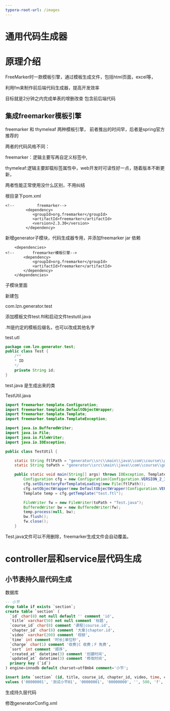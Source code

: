 ```yaml
---
typora-root-url: /images
---
```




# 通用代码生成器

# 原理介绍

FreeMarker时一款模板引擎，通过模板生成文件，包括html页面，excel等，

利用fm来制作前后端代码生成器，提高开发效率

 目标就是2分钟之内完成单表的增删改查 包含前后端代码

## 集成freemarker模板引擎

freemarker 和 thymeleaf 两种模板引擎， 前者推出的时间早，后者是spring官方推荐的

两者的代码风格不同：

freemarker：逻辑主要写再自定义标签中,

thymeleaf:逻辑主要卸载标签属性中，web开发时可读性好一点，随着版本不断更新，

两者性能正常使用没什么区别，不用纠结

根目录下pom.xml

```
<!--          freemarker-->
         <dependency>
            <groupId>org.freemarker</groupId>
            <artifactId>freemarker</artifactId>
            <version>2.3.30</version>
         </dependency>
```





新增generator子模块，代码生成器专用，并添加freemarker jar 依赖

```
    <dependencies>
<!--        freemarker模板引擎-->
        <dependency>
            <groupId>org.freemarker</groupId>
            <artifactId>freemarker</artifactId>
        </dependency>
    </dependencies>
```



子模块里面

新建包

com.lzn.generator.test

添加模板文件test.ftl和启动文件testutil.java

.ftl是约定的模板后缀名，也可以改成其他名字



test.utl

```java
package com.lzn.generator.test;
public class Test {
    /**
    * ID
    */
    private String id;
}
```

test.java 是生成出来的类

TestUtil.java

```java
import freemarker.template.Configuration;
import freemarker.template.DefaultObjectWrapper;
import freemarker.template.Template;
import freemarker.template.TemplateException;

import java.io.BufferedWriter;
import java.io.File;
import java.io.FileWriter;
import java.io.IOException;

public class TestUtil {

    static String ftlPath = "generator\\src\\main\\java\\com\\course\\generator\\test\\";
    static String toPath = "generator\\src\\main\\java\\com\\course\\generator\\test\\";

    public static void main(String[] args) throws IOException, TemplateException {
        Configuration cfg = new Configuration(Configuration.VERSION_2_3_29);
        cfg.setDirectoryForTemplateLoading(new File(ftlPath));
        cfg.setObjectWrapper(new DefaultObjectWrapper(Configuration.VERSION_2_3_29));
        Template temp = cfg.getTemplate("test.ftl");

        FileWriter fw = new FileWriter(toPath + "Test.java");
        BufferedWriter bw = new BufferedWriter(fw);
        temp.process(null, bw);
        bw.flush();
        fw.close();
    }
```

Test.java文件可以不用删除，freemarker生成文件会自动覆盖。

# controller层和service层代码生成

## 小节表持久层代码生成

数据库

```sql
-- 小节
drop table if exists `section`;
create table `section` (
  `id` char(8) not null default '' comment 'id',
  `title` varchar(50) not null comment '标题',
  `course_id` char(8) comment '课程|course.id',
  `chapter_id` char(8) comment '大章|chapter.id',
  `video` varchar(200) comment '视频',
  `time` int comment '时长|单位秒',
  `charge` char(1) comment '收费|C 收费；F 免费',
  `sort` int comment '顺序',
  `created_at` datetime(3) comment '创建时间',
  `updated_at` datetime(3) comment '修改时间',
  primary key (`id`)
) engine=innodb default charset=utf8mb4 comment='小节';

insert into `section` (id, title, course_id, chapter_id, video, time, charge, sort, created_at, updated_at)
values ('00000001', '测试小节01', '00000001', '00000000', '', 500, 'f', 1, now(), now());

```



生成持久层代码

修改generatorConfig.xml


